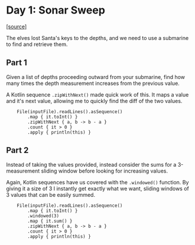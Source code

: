# Day 1: Sonar Sweep

[[source]](../src/main/kotlin/Day1.kt)

The elves lost Santa's keys to the depths, and we need to use a submarine to find and retrieve them.

## Part 1
Given a list of depths proceeding outward from your submarine, 
find how many times the depth measurement increases from the previous value.

A Kotlin sequence `.zipWithNext()` made quick work of this. 
It maps a value and it's next value, allowing me to quickly find the diff of the two values.
```
    File(inputFile).readLines().asSequence()
        .map { it.toInt() }
        .zipWithNext { a, b -> b - a }
        .count { it > 0 }
        .apply { println(this) }
```

## Part 2
Instead of taking the values provided, instead consider the sums for
a 3-measurement sliding window before looking for increasing values.

Again, Kotlin sequences have us covered with the `.windowed()` function.
By giving it a size of 3 I instantly get exactly what we want, sliding windows of 3 values that can be easily summed.

```
    File(inputFile).readLines().asSequence()
        .map { it.toInt() }
        .windowed(3)
        .map { it.sum() }
        .zipWithNext { a, b -> b - a }
        .count { it > 0 }
        .apply { println(this) }
```